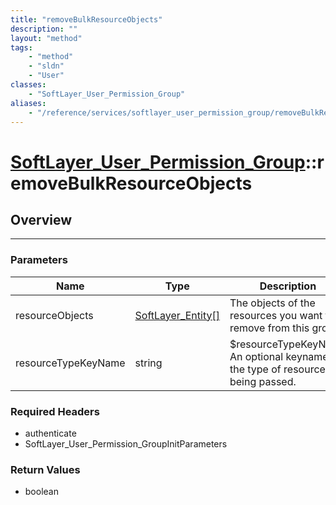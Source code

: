 ```yaml
---
title: "removeBulkResourceObjects"
description: ""
layout: "method"
tags:
    - "method"
    - "sldn"
    - "User"
classes:
    - "SoftLayer_User_Permission_Group"
aliases:
    - "/reference/services/softlayer_user_permission_group/removeBulkResourceObjects"
---
```

# [SoftLayer_User_Permission_Group](/reference/services/SoftLayer_User_Permission_Group)::removeBulkResourceObjects




## Overview 


-----

### Parameters 
|Name | Type | Description |
| --- | --- | --- |
|resourceObjects| <a href='/reference/datatypes/SoftLayer_Entity'>SoftLayer_Entity[] </a>| The objects of the resources you want to remove from this group.|
|resourceTypeKeyName| string| $resourceTypeKeyName An optional keyname for the type of resources being passed.|


### Required Headers
* authenticate
* SoftLayer_User_Permission_GroupInitParameters


### Return Values
* boolean




